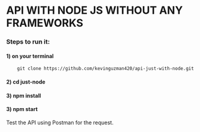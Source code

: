 # API WITH NODE JS WITHOUT ANY FRAMEWORKS
### Steps to run it:
#### 1) on your terminal
        git clone https://github.com/kevinguzman420/api-just-with-node.git
#### 2) cd just-node
#### 3) npm install
#### 3) npm start

Test the API using Postman for the request.